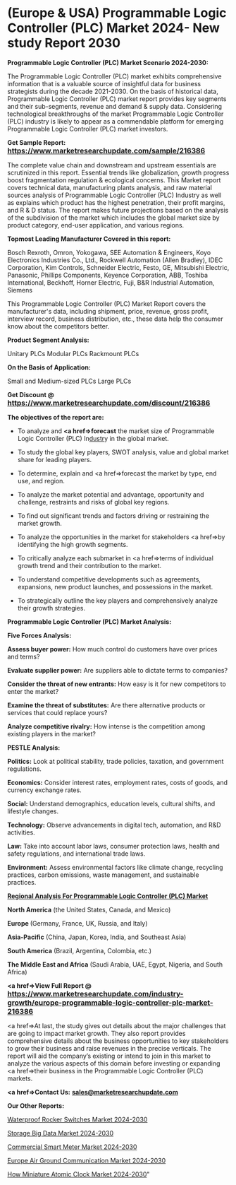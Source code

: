 # (Europe & USA) Programmable Logic Controller (PLC) Market 2024- New study Report 2030

<strong>Programmable Logic Controller (PLC) Market Scenario 2024-2030:</strong>

The Programmable Logic Controller (PLC) market exhibits comprehensive information that is a valuable source of insightful data for business strategists during the decade 2021-2030. On the basis of historical data, Programmable Logic Controller (PLC) market report provides key segments and their sub-segments, revenue and demand &amp; supply data. Considering technological breakthroughs of the market Programmable Logic Controller (PLC) industry is likely to appear as a commendable platform for emerging Programmable Logic Controller (PLC) market investors.

<strong>Get Sample Report: <a href=https://www.marketresearchupdate.com/sample/216386><font size=3 color=#0000ff>https://www.marketresearchupdate.com/sample/216386</font></a></strong>

The complete value chain and downstream and upstream essentials are scrutinized in this report. Essential trends like globalization, growth progress boost fragmentation regulation &amp; ecological concerns. This Market report covers technical data, manufacturing plants analysis, and raw material sources analysis of Programmable Logic Controller (PLC) Industry as well as explains which product has the highest penetration, their profit margins, and R & D status. The report makes future projections based on the analysis of the subdivision of the market which includes the global market size by product category, end-user application, and various regions.

<strong>Topmost Leading Manufacturer Covered in this report:</strong>

Bosch Rexroth, Omron, Yokogawa, SEE Automation & Engineers, Koyo Electronics Industries Co., Ltd., Rockwell Automation (Allen Bradley), IDEC Corporation, Kim Controls, Schneider Electric, Festo, GE, Mitsubishi Electric, Panasonic, Phillips Components, Keyence Corporation, ABB, Toshiba International, Beckhoff, Horner Electric, Fuji, B&R Industrial Automation, Siemens

This Programmable Logic Controller (PLC) Market Report covers the manufacturer's data, including shipment, price, revenue, gross profit, interview record, business distribution, etc., these data help the consumer know about the competitors better.

<strong>Product Segment Analysis: </strong>

Unitary PLCs
Modular PLCs
Rackmount PLCs

<strong>On the Basis of Application:</strong>

Small and Medium-sized PLCs
Large PLCs

<strong>Get Discount @ <a href=https://www.marketresearchupdate.com/discount/216386><font size=3 color=#0000ff>https://www.marketresearchupdate.com/discount/216386</font></a></strong>

<strong><b>The objectives of the report are:</b></strong>

- To analyze and <strong><a href=><strong>forecast</strong></a></strong> the market size of Programmable Logic Controller (PLC) In<a href=ASDF991299>dustr</a>y in the global market.

- To study the global key players, SWOT analysis, value and global market share for leading players.

- To determine, explain and <a href=>forecast</a> the market by type, end use, and region.

- To analyze the market potential and advantage, opportunity and challenge, restraints and risks of global key regions.

- To find out significant trends and factors driving or restraining the market growth.

- To analyze the opportunities in the market for stakeholders <a href=>by</a> identifying the high growth segments.

- To critically analyze each submarket in <a href=>terms</a> of individual growth trend and their contribution to the market.

- To understand competitive developments such as agreements, expansions, new product launches, and possessions in the market.

- To strategically outline the key players and comprehensively analyze their growth strategies.

<strong>Programmable Logic Controller (PLC) Market Analysis:</strong>

<strong>Five Forces Analysis:</strong>

<strong>Assess buyer power:</strong> How much control do customers have over prices and terms?

<strong>Evaluate supplier power:</strong> Are suppliers able to dictate terms to companies?

<strong>Consider the threat of new entrants:</strong> How easy is it for new competitors to enter the market?

<strong>Examine the threat of substitutes:</strong> Are there alternative products or services that could replace yours?

<strong>Analyze competitive rivalry:</strong> How intense is the competition among existing players in the market?

<strong>PESTLE Analysis:</strong>

<strong>Politics:</strong> Look at political stability, trade policies, taxation, and government regulations.

<strong>Economics:</strong> Consider interest rates, employment rates, costs of goods, and currency exchange rates.

<strong>Social:</strong> Understand demographics, education levels, cultural shifts, and lifestyle changes.

<strong>Technology:</strong> Observe advancements in digital tech, automation, and R&D activities.

<strong>Law:</strong> Take into account labor laws, consumer protection laws, health and safety regulations, and international trade laws.

<strong>Environment:</strong> Assess environmental factors like climate change, recycling practices, carbon emissions, waste management, and sustainable practices.

<strong><u><b>Regional Analysis For Programmable Logic Controller (PLC) Market</b></u></strong>

<strong><b>North America</b></strong> (the United States, Canada, and Mexico)

<strong><b>Europe </b></strong>(Germany, France, UK, Russia, and Italy)

<strong><b>Asia-Pacific</b></strong> (China, Japan, Korea, India, and Southeast Asia)

<strong><b>South America</b></strong> (Brazil, Argentina, Colombia, etc.)

<strong><b>The Middle East and Africa</b></strong> (Saudi Arabia, UAE, Egypt, Nigeria, and South Africa)

<strong><a href=>View Full Report</a> @ <a href=https://www.marketresearchupdate.com/industry-growth/europe-programmable-logic-controller-plc-market-216386><font size=3 color=#0000ff>https://www.marketresearchupdate.com/industry-growth/europe-programmable-logic-controller-plc-market-216386</font></a></strong>

<a href=>At last,</a> the study gives out details about the major challenges that are going to impact market growth. They also report provides comprehensive details about the business opportunities to key stakeholders to grow their business and raise revenues in the precise verticals. The report will aid the company’s existing or intend to join in this market to analyze the various aspects of this domain before investing or expanding <a href=>their</a> business in the Programmable Logic Controller (PLC) markets.

<strong><a href=>Contact Us:</a></strong>
<strong>sales@marketresearchupdate.com</strong>

<strong>Our Other Reports:</strong>

<a href=https://www.linkedin.com/pulse/waterproof-rocker-switches-market-2023-challenges-business>Waterproof Rocker Switches Market 2024-2030</a>

<a href=https://www.linkedin.com/pulse/storage-big-data-market-outlooks-2023-size>Storage Big Data Market 2024-2030</a>

<a href=https://www.linkedin.com/pulse/commercial-smart-meter-market-analysis-segment-region>Commercial Smart Meter Market 2024-2030</a>

<a href=https://www.linkedin.com/pulse/europe-air-ground-communication-market-future-cbbcf/>Europe Air Ground Communication Market 2024-2030</a>

<a href=https://www.linkedin.com/pulse/how-miniature-atomic-clock-market-2023-lkruc/>How Miniature Atomic Clock Market 2024-2030</a>"
